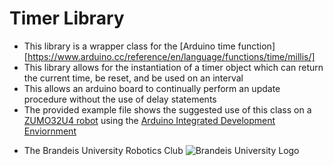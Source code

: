 Timer Library
=============
+ This library is a wrapper class for the [Arduino time function][https://www.arduino.cc/reference/en/language/functions/time/millis/]
+ This library allows for the instantiation of a timer object which can return the current time, be reset, and be used on an interval
+ This allows an arduino board to continually perform an update procedure without the use of delay statements
+ The provided example file shows the suggested use of this class on a [ZUMO32U4 robot](https://www.pololu.com/docs/0J63/all) using the [Arduino Integrated Development Enviornment](https://www.arduino.cc/en/Main/Software)

- The Brandeis University Robotics Club
![Brandeis University Logo](https://www.brandeis.edu/communications/creative/downloads/gotham-outlined.jpg)